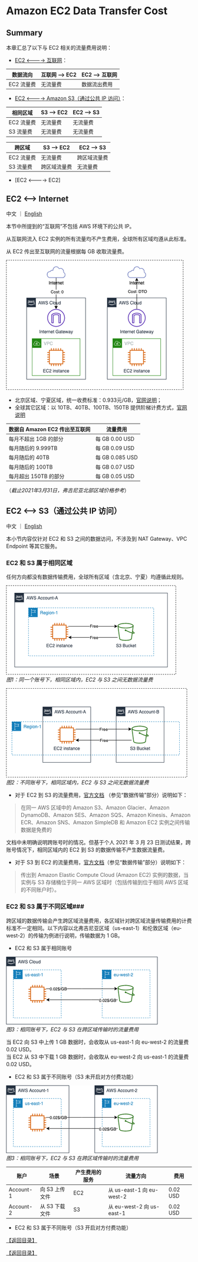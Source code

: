 # Amazon EC2 Data Transfer Cost

## Summary

本章汇总了以下与 EC2 相关的流量费用说明：

* [EC2 <----> 互联网](#ec2----internet)： 
	
数据流向 | 互联网 --> EC2 | EC2 --> 互联网
----|------|----
EC2 流量费 | 无流量费 | 数据流出费用

*  [EC2 <----> Amazon S3（通过公共 IP 访问）](#ec2----s3通过公共-ip-访问)：

相同区域 | S3 --> EC2 | EC2 --> S3
----|------|----
EC2 流量费 | 无流量费 | 无流量费
S3 流量费 | 无流量费  | 无流量费

跨区域 | S3 --> EC2 | EC2 --> S3
----|------|----
EC2 流量费 | 无流量费 | 跨区域流量费
S3 流量费 | 跨区域流量费  | 无流量费

* [EC2 <----> EC2]


## EC2 <--> Internet
中文 ｜ [English](01.EC2-Internet-EN.md)

本节中所提到的“互联网”不包括 AWS 环境下的公共 IP。

从互联网流入 EC2 实例的所有流量均不产生费用，全球所有区域均遵从此标准。

从 EC2 传出至互联网的流量根据每 GB 收取流量费。
  
![EC2-Internet](png/01.ec2-inernet.png "EC2<-->Internet")

- 北京区域、宁夏区域，统一收费标准：0.933元/GB，[官网说明](https://www.amazonaws.cn/ec2/pricing/)；  
- 全球其它区域：以 10TB、40TB、100TB、150TB 提供阶梯计费方式，[官网说明](https://aws.amazon.com/cn/ec2/pricing/on-demand/)

数据自 Amazon EC2 传出至互联网 | 流量费用 
----|------
每月不超出 1GB 的部分 | 每 GB 0.00 USD
每月随后的 9.999TB | 每 GB 0.09 USD
每月随后的 40TB | 每 GB 0.085 USD
每月随后的 100TB | 每 GB 0.07 USD
每月超出 150TB 的部分 | 每 GB 0.05 USD
（*截止2021年3月31日，弗吉尼亚北部区域价格参考*）

## EC2 <--> S3（通过公共 IP 访问）
中文 ｜ [English](02.EC2-S3-EN.md)

本小节内容仅针对 EC2 和 S3 之间的数据访问，不涉及到 NAT Gateway、VPC Endpoint 等其它服务。

### EC2 和 S3 属于相同区域 ###
任何方向都没有数据传输费用，全球所有区域（含北京、宁夏）均遵循此规则。  

![single Account and Single Region](png/02.01-ec2-s3-1region-1account.png)  
*图1：同一个账号下，相同区域内，EC2 与 S3 之间无数据流量费*

![single Account and Single Region](png/02.02-ec2-s3-1region-2accounts.png)  
*图2：不同账号下，相同区域内，EC2 与 S3 之间无数据流量费*

* 对于 EC2 到 S3 的流量费用，[官方文档](https://aws.amazon.com/cn/ec2/pricing/on-demand/) （参见“数据传输”部分）说明如下：

>在同一 AWS 区域中的 Amazon S3、Amazon Glacier、Amazon DynamoDB、Amazon SES、Amazon SQS、Amazon Kinesis、Amazon ECR、Amazon SNS、Amazon SimpleDB 和 Amazon EC2 实例之间传输数据是免费的

文档中未明确说明跨账号时的情况。但基于个人 2021 年 3 月 23 日测试结果，跨账号情况下，相同区域内的 EC2 到 S3 的数据传输不产生数据流量费。

* 对于 S3 到 EC2 的流量费用，[官方文档](https://aws.amazon.com/cn/s3/pricing/)（参见“数据传输”部分）说明如下：

>传出到 Amazon Elastic Compute Cloud (Amazon EC2) 实例的数据，当实例与 S3 存储桶位于同一 AWS 区域时（包括传输到位于相同 AWS 区域的不同账户时）。

### EC2 和 S3 属于不同区域###
跨区域的数据传输会产生跨区域流量费用，各区域针对跨区域流量传输费用的计费标准不一定相同。以下内容以北弗吉尼亚区域（us-east-1）和伦敦区域（eu-west-2）的传输为例进行说明，传输数据为 1 GB。

* EC2 和 S3 属于相同账号

![EC2-S3 in different regions](png/02.03-ec2-s3-2regions-1account.png)  
*图3：相同账号下，EC2 与 S3 在跨区域传输时的流量费用*

当 EC2 向 S3 中上传 1 GB 数据时，会收取从 us-east-1 向 eu-west-2 的流量费 0.02 USD。  
当 EC2 从 S3 中下载 1 GB 数据时，会收取从 eu-west-2 向 us-east-1 的流量费 0.02 USD。

* EC2 和 S3 属于不同账号（S3 未开启对方付费功能）  

![EC2 and S3 in different regsion/accounts](png/02.04-ec2-s3-2regions-2account.png)  
*图3：相同账号下，EC2 与 S3 在跨区域传输时的流量费用*

账户 | 场景 | 产生费用的服务 |  流量方向 | 费用
----|----|----|----|----
Account-1 | 向 S3 上传文件 | EC2 | 从 us-east-1 向 eu-west-2 | 0.02 USD
Account-2 | 从 S3 下载文件 | S3 | 从 eu-west-2 向 us-east-1 | 0.02 USD

* EC2 和 S3 属于不同账号（S3 开启对方付费功能）  







[【返回目录】](../README-CN.md)



[【返回目录】](../README-CN.md)